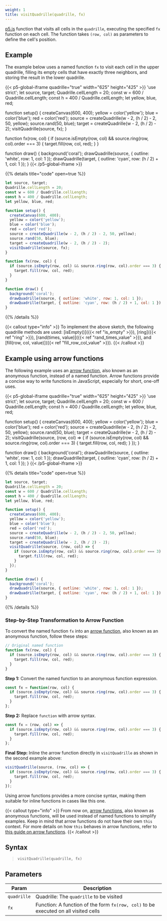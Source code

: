 ```yaml
---
weight: 1
title: visitQuadrille(quadrille, fx)
---
```


[p5.js](https://p5js.org/) function that visits all cells in the `quadrille`, executing the specified `fx` function on each cell. The function takes `(row, col)` as parameters to define the cell's position.

## Example

The example below uses a named function `fx` to visit each cell in the upper quadrille, filling its empty cells that have exactly three neighbors, and storing the result in the lower quadrille.

{{< p5-global-iframe quadrille="true" width="625" height="425" >}}
'use strict';
let source, target;
Quadrille.cellLength = 20;
const w = 600 / Quadrille.cellLength;
const h = 400 / Quadrille.cellLength;
let yellow, blue, red;

function setup() {
  createCanvas(600, 400);
  yellow = color('yellow');
  blue = color('blue');
  red = color('red');
  source = createQuadrille(w - 2, (h / 2) - 2, 50, yellow);
  source.rand(50, blue);
  target = createQuadrille(w - 2, (h / 2) - 2);
  visitQuadrille(source, fx);
}

function fx(row, col) {
  if (source.isEmpty(row, col) && source.ring(row, col).order === 3) {
    target.fill(row, col, red);
  }
}

function draw() {
  background('coral');
  drawQuadrille(source, { outline: 'white', row: 1, col: 1 });
  drawQuadrille(target, { outline: 'cyan', row: (h / 2) + 1, col: 1 });
}
{{< /p5-global-iframe >}}

{{% details title="code" open=true %}}
```js
let source, target;
Quadrille.cellLength = 20;
const w = 600 / Quadrille.cellLength;
const h = 400 / Quadrille.cellLength;
let yellow, blue, red;

function setup() {
  createCanvas(600, 400);
  yellow = color('yellow');
  blue = color('blue');
  red = color('red');
  source = createQuadrille(w - 2, (h / 2) - 2, 50, yellow);
  source.rand(50, blue);
  target = createQuadrille(w - 2, (h / 2) - 2);
  visitQuadrille(source, fx);
}

function fx(row, col) {
  if (source.isEmpty(row, col) && source.ring(row, col).order === 3) {
    target.fill(row, col, red);
  }
}

function draw() {
  background('coral');
  drawQuadrille(source, { outline: 'white', row: 1, col: 1 });
  drawQuadrille(target, { outline: 'cyan', row: (h / 2) + 1, col: 1 });
}
```
{{% /details %}}

{{< callout type="info" >}}
To implement the above sketch, the following quadrille methods are used: [isEmpty()]({{< ref "is_empty" >}}), [ring]({{< ref "ring" >}}), [rand(times, value)]({{< ref "rand_times_value" >}}), and [fill(row, col, value)]({{< ref "fill_row_col_value" >}}).
{{< /callout >}}

## Example using arrow functions

The following example uses an [arrow function](https://www.w3schools.com/js/js_arrow_function.asp), also known as an anonymous function, instead of a named function. Arrow functions provide a concise way to write functions in JavaScript, especially for short, one-off uses.

{{< p5-global-iframe quadrille="true" width="625" height="425" >}}
'use strict';
let source, target;
Quadrille.cellLength = 20;
const w = 600 / Quadrille.cellLength;
const h = 400 / Quadrille.cellLength;
let yellow, blue, red;

function setup() {
  createCanvas(600, 400);
  yellow = color('yellow');
  blue = color('blue');
  red = color('red');
  source = createQuadrille(w - 2, (h / 2) - 2, 50, yellow);
  source.rand(50, blue);
  target = createQuadrille(w - 2, (h / 2) - 2);
  visitQuadrille(source, (row, col) => {
    if (source.isEmpty(row, col) && source.ring(row, col).order === 3) {
      target.fill(row, col, red);
    }
  });
}

function draw() {
  background('coral');
  drawQuadrille(source, { outline: 'white', row: 1, col: 1 });
  drawQuadrille(target, { outline: 'cyan', row: (h / 2) + 1, col: 1 });
}
{{< /p5-global-iframe >}}

{{% details title="code" open=true %}}
```js
let source, target;
Quadrille.cellLength = 20;
const w = 600 / Quadrille.cellLength;
const h = 400 / Quadrille.cellLength;
let yellow, blue, red;

function setup() {
  createCanvas(600, 400);
  yellow = color('yellow');
  blue = color('blue');
  red = color('red');
  source = createQuadrille(w - 2, (h / 2) - 2, 50, yellow);
  source.rand(50, blue);
  target = createQuadrille(w - 2, (h / 2) - 2);
  visitQuadrille(source, (row, col) => {
    if (source.isEmpty(row, col) && source.ring(row, col).order === 3) {
      target.fill(row, col, red);
    }
  });
}

function draw() {
  background('coral');
  drawQuadrille(source, { outline: 'white', row: 1, col: 1 });
  drawQuadrille(target, { outline: 'cyan', row: (h / 2) + 1, col: 1 });
}
```
{{% /details %}}

### Step-by-Step Transformation to Arrow Function

To convert the named function `fx` into an [arrow function](https://www.w3schools.com/js/js_arrow_function.asp), also known as an anonymous function, follow these steps:

```js
// Original named function
function fx(row, col) {
  if (source.isEmpty(row, col) && source.ring(row, col).order === 3) {
    target.fill(row, col, red);
  }
}
```

**Step 1:** Convert the named function to an anonymous function expression.

```js
const fx = function(row, col) {
  if (source.isEmpty(row, col) && source.ring(row, col).order === 3) {
    target.fill(row, col, red);
  }
};
```

**Step 2:** Replace `function` with arrow syntax.

```js
const fx = (row, col) => {
  if (source.isEmpty(row, col) && source.ring(row, col).order === 3) {
    target.fill(row, col, red);
  }
};
```

**Final Step:** Inline the arrow function directly in `visitQuadrille` as shown in the second example above:

```js
visitQuadrille(source, (row, col) => {
  if (source.isEmpty(row, col) && source.ring(row, col).order === 3) {
    target.fill(row, col, red);
  }
});
```

Using arrow functions provides a more concise syntax, making them suitable for inline functions in cases like this one.

{{< callout type="info" >}}
From now on, [arrow functions](https://www.w3schools.com/js/js_arrow_function.asp), also known as anonymous functions, will be used instead of named functions to simplify examples. Keep in mind that arrow functions do not have their own `this` context. For more details on how `this` behaves in arrow functions, refer to [this guide on arrow functions](https://www.w3schools.com/js/js_arrow_function.asp).
{{< /callout >}}

## Syntax

> `visitQuadrille(quadrille, fx)`

## Parameters

| Param | Description                                                                         |
|-----------|-------------------------------------------------------------------------------------|
| `quadrille` | Quadrille: The `quadrille` to be visited                                            |
| `fx`        | Function: A function of the form `fx(row, col)` to be executed on all visited cells |